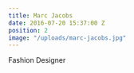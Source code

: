 ```yaml
---
title: Marc Jacobs
date: 2016-07-20 15:37:00 Z
position: 2
image: "/uploads/marc-jacobs.jpg"
---
```


Fashion Designer
